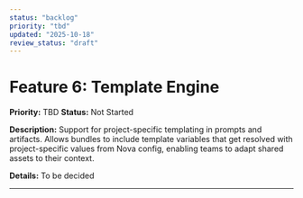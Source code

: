 ```yaml
---
status: "backlog"
priority: "tbd"
updated: "2025-10-18"
review_status: "draft"
---
```


# Feature 6: Template Engine
**Priority:** TBD
**Status:** Not Started

**Description:**
Support for project-specific templating in prompts and artifacts. Allows bundles to include template variables that get resolved with project-specific values from Nova config, enabling teams to adapt shared assets to their context.

**Details:** To be decided

---
